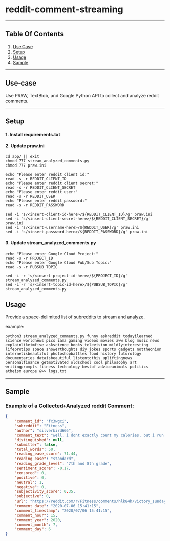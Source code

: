 # reddit-comment-streaming

----

## Table Of Contents

1. [Use Case](#Use-case)
2. [Setup](#Setup)
3. [Usage](#Usage)
4. [Sample](#Sample)

----

## Use-case

Use PRAW, TextBlob, and Google Python API to collect and analyze reddit comments.

----

## Setup


#### 1. Install requirements.txt

#### 2. Update praw.ini

```
cd app/ || exit
chmod 777 stream_analyzed_comments.py
chmod 777 praw.ini

echo "Please enter reddit client id:"
read -s -r REDDIT_CLIENT_ID
echo "Please enter reddit client secret:"
read -s -r REDDIT_CLIENT_SECRET
echo "Please enter reddit user:"
read -s -r REDDIT_USER
echo "Please enter reddit password:"
read -s -r REDDIT_PASSWORD

sed -i 's/<insert-client-id-here>/${REDDIT_CLIENT_ID}/g' praw.ini
sed -i 's/<insert-client-secret-here>/${REDDIT_CLIENT_SECRET}/g' praw.ini
sed -i 's/<insert-username-here>/${REDDIT_USER}/g' praw.ini
sed -i 's/<insert-password-here>/${REDDIT_PASSWORD}/g' praw.ini
```

#### 3. Update stream_analyzed_comments.py

```
echo "Please enter Google Cloud Project:"
read -s -r PROJECT_ID
echo "Please enter Google Cloud Pub/Sub Topic:"
read -s -r PUBSUB_TOPIC

sed -i -r 's/<insert-project-id-here>/${PROJECT_ID}/g' stream_analyzed_comments.py
sed -i -r 's/<insert-topic-id-here>/${PUBSUB_TOPIC}/g' stream_analyzed_comments.py
```

## Usage

Provide a space-delimited list of subreddits to stream and analyze.

example:

```
python3 stream_analyzed_comments.py funny askreddit todayilearned science worldnews pics iama gaming videos movies aww blog music news explainlikeimfive askscience books television mildlyinteresting lifeprotips space showerthoughts diy jokes sports gadgets nottheonion internetisbeautiful photoshopbattles food history futurology documentaries dataisbeautiful listentothis upliftingnews personalfinance getmotivated oldschool cool philosophy art writingprompts fitness technology bestof adviceanimals politics atheism europe &>> logs.txt
```

----

## Sample

### Example of a Collected+Analyzed reddit Comment:

```json
{
    "comment_id": "fx3wgci",
    "subreddit": "Fitness",
    "author": "silverbird666",
    "comment_text": "well, i dont exactly count my calories, but i run on a competitive base and do kickboxing, that stuff burns quite much calories. i just stick to my established diet, and supplement with protein bars and shakes whenever i fail to hit my daily intake of protein. works for me.",
    "distinguished": null,
    "submitter": false,
    "total_words": 50,
    "reading_ease_score": 71.44,
    "reading_ease": "standard",
    "reading_grade_level": "7th and 8th grade",
    "sentiment_score": -0.17,
    "censored": 0,
    "positive": 0,
    "neutral": 1,
    "negative": 0,
    "subjectivity_score": 0.35,
    "subjective": 0,
    "url": "https://reddit.com/r/Fitness/comments/hlk84h/victory_sunday/fx3wgci/",
    "comment_date": "2020-07-06 15:41:15",
    "comment_timestamp": "2020/07/06 15:41:15",
    "comment_hour": 15,
    "comment_year": 2020,
    "comment_month": 7,
    "comment_day": 6
}
```
